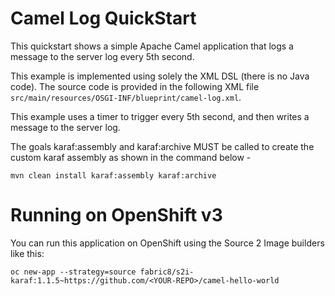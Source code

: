 # Camel Log QuickStart

This quickstart shows a simple Apache Camel application that logs a message to the server log every 5th second.

This example is implemented using solely the XML DSL (there is no Java code). The source code is provided in the following XML file `src/main/resources/OSGI-INF/blueprint/camel-log.xml`.

This example uses a timer to trigger every 5th second, and then writes a message to the server log.

The goals karaf:assembly and karaf:archive MUST be called to create the custom karaf assembly as shown in the command below -

    mvn clean install karaf:assembly karaf:archive

# Running on OpenShift v3

You can run this application on OpenShift using the Source 2 Image builders like this:

   `oc new-app --strategy=source fabric8/s2i-karaf:1.1.5~https://github.com/<YOUR-REPO>/camel-hello-world`
